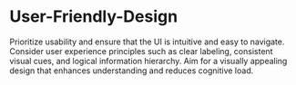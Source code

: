 # User-Friendly-Design
Prioritize usability and ensure that the UI is intuitive and easy to navigate. Consider user experience principles such as clear labeling, consistent visual cues, and logical information hierarchy. Aim for a visually appealing design that enhances understanding and reduces cognitive load.

